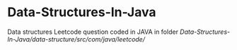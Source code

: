 # Data-Structures-In-Java

Data structures Leetcode question coded in JAVA in folder _Data-Structures-In-Java/data-structure/src/com/java/leetcode/_
